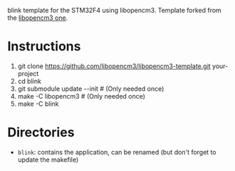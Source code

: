 blink template for the STM32F4 using libopencm3.
Template forked from the [libopencm3 one](https://github.com/libopencm3/libopencm3-template).

# Instructions
 1. git clone https://github.com/libopencm3/libopencm3-template.git your-project
 2. cd blink
 3. git submodule update --init # (Only needed once)
 4. make -C libopencm3 # (Only needed once)
 5. make -C blink

# Directories
* `blink`: contains the application, can be renamed (but don't forget to update the makefile)
